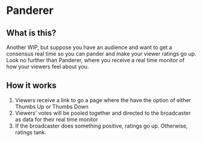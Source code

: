# Panderer

## What is this?

Another WIP, but suppose you have an audience and want to get a consensus real time so you can pander and make your viewer ratings go up. Look no further than Panderer, where you receive a real time monitor of how your viewers feel about you.

## How it works

1. Viewers receive a link to go a page where the have the option of either Thumbs Up or Thumbs Down
2. Viewers' votes will be pooled together and directed to the broadcaster as data for their real time monitor
3. If the broadcaster does something positive, ratings go up. Otherwise, ratings tank.
